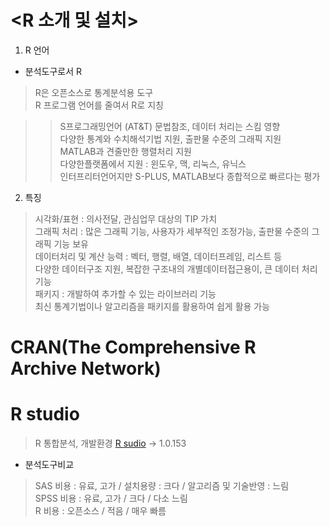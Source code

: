 # <R 소개 및 설치>

1. R 언어
+ 분석도구로서 R 
> R은 오픈소스로 통계분석용 도구  
R 프로그램 언어를 줄여서 R로 지칭 

>> S프로그래밍언어 (AT&T) 문법참조, 데이터 처리는 스킴 영향  
다양한 통계와 수치해석기법 지원, 출판물 수준의 그래픽 지원  
MATLAB과 견줄만한 행렬처리 지원  
다양한플랫폼에서 지원 : 윈도우, 맥, 리눅스, 유닉스  
인터프리터언어지만 S-PLUS, MATLAB보다 종합적으로 빠르다는 평가

2. 특징
> 시각화/표현 : 의사전달, 관심업무 대상의 TIP 가치  
그래픽 처리 : 많은 그래픽 기능, 사용자가 세부적인 조정가능, 출판물 수준의 그래픽 기능 보유  
데이터처리 및 계산 능력 : 벡터, 행렬, 배열, 데이터프레임, 리스트 등  
다양한 데이터구조 지원, 복잡한 구조내의 개별데이터접근용이, 큰 데이터 처리기능  
패키지 : 개발하여 추가할 수 있는 라이브러리 기능  
최신 통계기법이나 알고리즘을 패키지를 활용하여 쉽게 활용 가능

# CRAN(The Comprehensive R Archive Network)  

# R studio
> R 통합분석, 개발환경 [R sudio](www.rstudio.com/) -> 1.0.153

* 분석도구비교
 > SAS 비용 : 유료, 고가 / 설치용량 : 크다 / 알고리즘 및 기술반영 : 느림  
SPSS 비용 : 유료, 고가 / 크다 / 다소 느림  
R 비용 : 오픈소스 / 적음 / 매우 빠름

